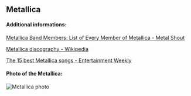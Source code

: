 ## Metallica
#### Additional informations:
[Metallica Band Members: List of Every Member of Metallica - Metal Shout](https://metalshout.com/metallica-band-members-full-list/)

[Metallica discography - Wikipedia](https://en.wikipedia.org/wiki/Metallica_discography)

[The 15 best Metallica songs - Entertainment Weekly](https://ew.com/music/best-metallica-songs/)

#### Photo of the Metallica:
![Metallica photo](http://images5.fanpop.com/image/photos/31600000/Metallica-metallica-31674401-1986-2008.jpg)

